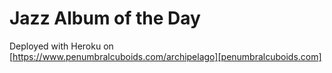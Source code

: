 # Jazz Album of the Day

Deployed with Heroku on [https://www.penumbralcuboids.com/archipelago][penumbralcuboids.com]
